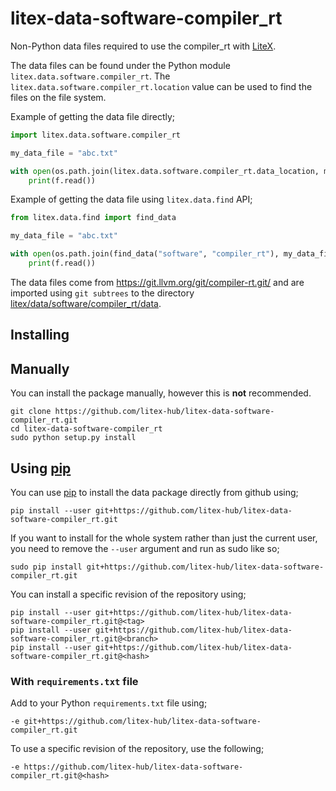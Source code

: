 # litex-data-software-compiler_rt

Non-Python data files required to use the compiler_rt with
[LiteX](https://github.com/enjoy-digital/litex.git).

The data files can be found under the Python module `litex.data.software.compiler_rt`. The
`litex.data.software.compiler_rt.location` value can be used to find the files on the file system.

Example of getting the data file directly;
```python
import litex.data.software.compiler_rt

my_data_file = "abc.txt"

with open(os.path.join(litex.data.software.compiler_rt.data_location, my_data_file)) as f:
    print(f.read())
```

Example of getting the data file using `litex.data.find` API;
```python
from litex.data.find import find_data

my_data_file = "abc.txt"

with open(os.path.join(find_data("software", "compiler_rt"), my_data_file)) as f:
    print(f.read())
```


The data files come from https://git.llvm.org/git/compiler-rt.git/
and are imported using `git subtrees` to the directory
[litex/data/software/compiler_rt/data](litex/data/software/compiler_rt/data).



## Installing

## Manually

You can install the package manually, however this is **not** recommended.

```
git clone https://github.com/litex-hub/litex-data-software-compiler_rt.git
cd litex-data-software-compiler_rt
sudo python setup.py install
```

## Using [pip](https://pip.pypa.io/)

You can use [pip](https://pip.pypa.io/) to install the data package directly
from github using;

```
pip install --user git+https://github.com/litex-hub/litex-data-software-compiler_rt.git
```

If you want to install for the whole system rather than just the current user,
you need to remove the `--user` argument and run as sudo like so;

```
sudo pip install git+https://github.com/litex-hub/litex-data-software-compiler_rt.git
```

You can install a specific revision of the repository using;
```
pip install --user git+https://github.com/litex-hub/litex-data-software-compiler_rt.git@<tag>
pip install --user git+https://github.com/litex-hub/litex-data-software-compiler_rt.git@<branch>
pip install --user git+https://github.com/litex-hub/litex-data-software-compiler_rt.git@<hash>
```

### With `requirements.txt` file

Add to your Python `requirements.txt` file using;
```
-e git+https://github.com/litex-hub/litex-data-software-compiler_rt.git
```

To use a specific revision of the repository, use the following;
```
-e https://github.com/litex-hub/litex-data-software-compiler_rt.git@<hash>
```
